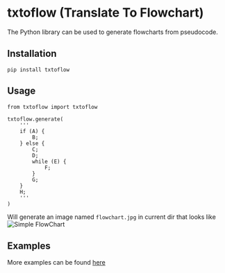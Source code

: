 # txtoflow (Translate To Flowchart)

The Python library can be used to generate flowcharts from pseudocode.

## Installation

  `pip install txtoflow`

## Usage

```python3
from txtoflow import txtoflow

txtoflow.generate(
    '''
    if (A) {
        B;
    } else {
        C;
        D;
        while (E) {
            F;
        }
        G;
    }
    H;
    '''
)
```

Will generate an image named `flowchart.jpg` in current dir that looks like
![](https://github.com/KrishKasula/txtoflow/tree/master/examples/flowchart.jpg?raw=true "Simple FlowChart")

## Examples

More examples can be found [here](https://github.com/KrishKasula/txtoflow/tree/master/examples)
